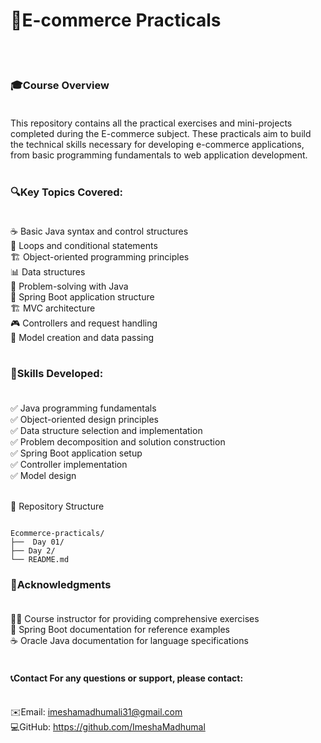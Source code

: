  # 🛒E-commerce Practicals
 <br><br>
 ### 🎓Course Overview <br><br>  
This repository contains all the practical exercises and mini-projects completed during the E-commerce subject. These practicals aim to build the technical skills necessary for developing e-commerce applications, from basic programming fundamentals to web application development.
<br><br>

  ### 🔍Key Topics Covered:<br><br>
☕ Basic Java syntax and control structures<br>
🔄 Loops and conditional statements<br>
🏗️ Object-oriented programming principles<br>
📊 Data structures<br>
🧩 Problem-solving with Java<br>
🍃 Spring Boot application structure<br>
🏗️ MVC architecture<br>
🎮 Controllers and request handling<br>
📝 Model creation and data passing<br><br>

 ### 🧠Skills Developed:<br><br>
✅ Java programming fundamentals<br>
✅ Object-oriented design principles<br>
✅ Data structure selection and implementation<br>
✅ Problem decomposition and solution construction<br>
✅ Spring Boot application setup<br>
✅ Controller implementation<br>
✅ Model design<br><br>

📁 Repository Structure<br>

```

Ecommerce-practicals/
├──  Day 01/
├── Day 2/     
└── README.md    

```

### 🙏Acknowledgments<br><br>
👨‍🏫 Course instructor for providing comprehensive exercises<br>
🍃 Spring Boot documentation for reference examples<br>
☕ Oracle Java documentation for language specifications<br><br>

#### 📞Contact For any questions or support, please contact:<br><br>
✉️Email: imeshamadhumali31@gmail.com <br>
💻GitHub: https://github.com/ImeshaMadhumal
